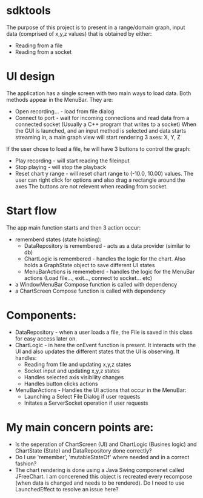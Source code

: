 # sdktools

The purpose of this project is to present in a range/domain graph, input data (comprised of x,y,z values) that is obtained by either:
- Reading from a file
- Reading from a socket

# UI design
The application has a single screen with two main ways to load data. Both methods appear in the MenuBar. They are:
- Open recording... - load from file dialog
- Connect to port - wait for incoming connections and read data from a connected socket (Usually a C++ program that writes to a socket)
When the GUI is launched, and an input method is selected and data starts streaming in, a main graph view will start rendering 3 axes: X, Y, Z

If the user chose to load a file, he will have 3 buttons to control the graph:
- Play recording - will start reading the fileinput
- Stop playing - will stop the playback
- Reset chart y range - will reset chart range to (-10.0, 10.00) values. The user can right click for options and also drag a rectangle around the axes
The buttons are not relevent when reading from socket. 

# Start flow
The app main function starts and then 3 action occur:
- rememberd states (state hoisting):
  - DataRepository is remembered - acts as a data provider (similar to db)
  - ChartLogic is remembered - handles the logic for the chart. Also holds a GraphState object to save different UI states
  - MenuBarActions is rememeberd - handles the logic for the MenuBar actions (Load file..., exit..., connect to socket... etc)
- a WindowMenuBar Compose function is called with dependency
- a ChartScreen Compose function is called with dependency

# Components:
- DataRepository - when a user loads a file, the File is saved in this class for easy access later on.
- ChartLogic - in here the onEvent function is present. It interacts with the UI and also updates the different states that the UI is observing. It handles:
  - Reading from file and updating x,y,z states
  - Socket input and updating x,y,z states
  - Handles selected axis visibility changes
  - Handles button clicks actions
- MenuBarActions - Handles the UI actions that occur in the MenuBar:
  -  Launching a Select File Dialog if user requests
  -  Initates a ServerSocket operation if user requests


# My main concern points are:
- Is the seperation of ChartScreen (UI) and ChartLogic (Busines logic) and ChartState (State) and DataRepository done correctly?
- Do I use 'remember', 'mutableStateOf' where needed and in a correct fashion?
- The chart rendering is done using a Java Swing componenet called JFreeChart. I am concerened this object is recreated every recompose (when data is changed and needs to be rendered). Do I need to use LaunchedEffect to resolve an issue here?
